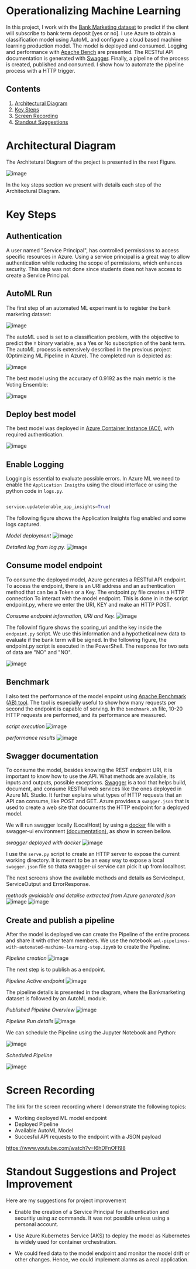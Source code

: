 # Operationalizing Machine Learning

In this project, I work with the [Bank Marketing dataset](https://automlsamplenotebookdata.blob.core.windows.net/automl-sample-notebook-data/bankmarketing_train.csv) to predict if the client will subscribe to bank term deposit [yes or no]. I use Azure to obtain a classification model using AutoML and configure a cloud based machine learning production model. The model is deployed and consumed. Logging and performance with [Apache Bench](https://httpd.apache.org/docs/2.4/programs/ab.html) are presented. The RESTful API documentation is generated with [Swagger](https://swagger.io/). Finally, a pipeline of the process is created, published and consumed. I show how to automate the pipeline process with a HTTP trigger. 

## Contents
1. [Architectural Diagram](#id-arch)
1. [Key Steps](#id-key)
1. [Screen Recording](#id-screen)
1. [Standout Suggestions](#id-suggestions)


<div id='id-arch'/>

# Architectural Diagram

The Architetural Diagram of the project is presented in the next Figure. 

![image](figures/P2_Architecture.svg)

In the key steps section we present with details each step of the Architectural Diagram.

<div id='id-key'/>

# Key Steps

## Authentication

A user named "Service Principal", has controlled permissions to access specific resources in Azure. Using a service principal is a great way to allow authentication while reducing the scope of permissions, which enhances security. This step was not done since students does not have access to create a Service Principal.

## AutoML Run 

The first step of an automated ML experiment is to register the bank marketing dataset:

![image](figures/1_reg_dataset.png)

The autoML used is set to a classification problem, with the objective to predict the `Y` binary variable, as a Yes or No subscription of the bank term. The autoML process is extensively described in the previous project (Optimizing ML Pipeline in Azure). The completed run is depicted as:

![image](figures/2_autoML.png)

The best model using the accuracy of 0.9192 as the main metric is the Voting Ensemble:

![image](figures/3_bestModel.png)

## Deploy best model

The best model was deployed in [Azure Container Instance (ACI)](https://docs.microsoft.com/en-us/azure/container-instances/container-instances-quickstart), with required authentication.

![image](figures/4_bestModelDeploy.png)

## Enable Logging
Logging is essential to evaluate possible errors. In Azure ML we need to enable the `Application Insigths` using the cloud interface or using the python code in `logs.py`. 

```python

service.update(enable_app_insights=True)

```

The following figure shows the Application Insights flag enabled and some logs captured.

*Model deployment*
![image](figures/5x_EnableApplicationInsigths.png)

*Detailed log from log.py.*
![image](figures/6_EnableInsigthsLog.png)

## Consume  model endpoint

To consume the deployed model, Azure generates a RESTful API endpoint. To access the endpoint, there is an URI address and an authentication method that can be a Token or a Key.  The endpoint.py file creates a HTTP connection To interact with the model endpoint. This is done in in the script endpoint.py, where we enter the URI, KEY and make an HTTP POST. 

*Consume endpoint information, URI and Key.*
![image](figures/7_EndpointURI_KEY.png)

The followinf figure shows the scoring_uri and the key inside the `endpoint.py` script. We use this information and a hypothetical new data to evaluate if the bank term will be signed. In the following figure, the endpoint.py script is executed in the PowerShell. The response for two sets of data are "NO" and "NO".

![image](figures/EndpointRes.png)


## Benchmark 
I also test the performance of the model enpoint using [Apache Benchmark (AB) tool](https://httpd.apache.org/docs/2.4/programs/ab.html). The tool is especially useful to show how many requests per second the endpoint is capable of serving. In the `benchmark.sh` file, 10-20 HTTP requests are performed, and its performance are measured.

*script execution*
![image](figures/8_ApacheBenchmark.png)

*performance results*
![image](figures/9_ApacheBenchmark2.png)

## Swagger documentation

To consume the model, besides knowing the REST endpoint URI, it is important to know how to use the API. What methods are available, its inputs and outputs, possible exceptions. [Swagger](https://swagger.io/) is a tool that helps build, document, and consume RESTful web services like the ones deployed in Azure ML Studio. It further explains what types of HTTP requests that an API can consume, like POST and GET. Azure provides a `swagger.json` that is used to create a web site that documents the HTTP endpoint for a deployed model. 

We will run swagger locally (LocalHost) by using a [docker](https://www.docker.com/) file with a swagger-ui environment [(documentation)](https://hub.docker.com/r/swaggerapi/swagger-ui), as show in screen bellow.

*swagger deployed with docker*
![image](figures/Swagger_docker.png)

I use the `serve.py` script to create an HTTP server to expose the current working directory. It is meant to be an easy way to expose a local `swagger.json` file so thata swagger-ui service can pick it up from localhost.

The next screens show the available methods and details as ServiceInput, ServiceOutput and ErrorResponse.

*methods avaialable and detailse extracted from Azure generated json*
![image](figures/Swagger_azure_model.png)
![image](figures/Swagger_azure_model2.png)

## Create and publish a pipeline

After the model is deployed we can create the Pipeline of the entire process and share it with other team members. We use the notebook `aml-pipelines-with-automated-machine-learning-step.ipynb` to create the Pipeline.

*Pipeline creation*
![image](figures/PipelineRest1.png)

 The next step is to publish as a endpoint.

*Pipeline Active endpoint*
![image](figures/PipelineEndpoint.png)

The pipeline details is presented in the diagram, where the Bankmarketing dataset is followed by an AutoML module.

*Published Pipeline Overview*
![image](figures/PipelineRestEndpoint.PNG)

*Pipeline Run details*
![image](figures/PipelineRest4.png)


We can schedule the Pipeline using the Jupyter Notebook and Python:

![image](figures/PipelineTrigger.png)

*Scheduled Pipeline*

![image](figures/PipelineRunning.png)


<div id='id-screen'/>

# Screen Recording

The link for the screen recording where I demonstrate the following topics:

- Working deployed ML model endpoint
- Deployed Pipeline
- Available AutoML Model
- Succesful API requests to the endpoint with a JSON payload

https://www.youtube.com/watch?v=l6hDFnOFl98


<div id='id-suggestions'/>

# Standout Suggestions and Project Improvement

Here are my suggestions for project improvement 

- Enable the creation of a Service Principal for authentication and securitiy using az commands. It was not possible unless using a personal account.

- Use Azure Kubernetes Service (AKS) to deploy the model as Kubernetes is widely used for container orchestration.

- We could feed data to the model endpoint and monitor the model drift or other changes. Hence, we could implement alarms as a real application.


